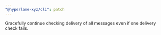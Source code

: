 ```yaml
---
"@hyperlane-xyz/cli": patch
---
```


Gracefully continue checking delivery of all messages even if one delivery check fails.
